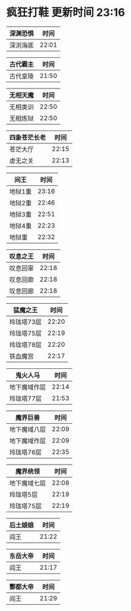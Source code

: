 # 疯狂打鞋 更新时间 23:16

| 深渊恐惧   | 时间    |
|--------|-------|
| 深浏海底 | 22:01 |

| 古代霸主   | 时间    |
|--------|-------|
| 古代皇陵 | 21:50 |

| 无相天魔   | 时间    |
|--------|-------|
| 无相类训 | 22:50 |
| 无相炼狱 | 22:50 |

| 四象苍茫长老   | 时间    |
|--------|-------|
| 苍茫大厅 | 22:15 |
| 虚无之关 | 22:13 |

| 间王   | 时间    |
|--------|-------|
| 地狱1重 | 23:16 |
| 地狱2重 | 22:46 |
| 地狱3重 | 22:51 |
| 地狱4重 | 22:23 |
| 地狱重 | 22:32 |

| 叹息之王   | 时间    |
|--------|-------|
| 叹息回辜 | 22:18 |
| 叹息回廓 | 22:18 |
| 叹息回廊 | 22:18 |

| 猛魔之王   | 时间    |
|--------|-------|
| 玲珑塔73层 | 22:20 |
| 玲珑塔75层 | 22:19 |
| 玲珑塔78层 | 22:20 |
| 铁血魔宫 | 22:17 |

| 鬼火人马   | 时间    |
|--------|-------|
| 地下魔域作层 | 22:14 |
| 玲珑塔77层 | 21:53 |

| 魔界巨兽   | 时间    |
|--------|-------|
| 地下魔域八层 | 22:09 |
| 地下魔域作层 | 22:09 |
| 玲珑塔76层 | 22:35 |

| 魔界统领   | 时间    |
|--------|-------|
| 地下魔域七层 | 22:08 |
| 玲珑塔5层 | 22:19 |
| 玲珑塔75层 | 22:19 |

| 后土娘娘   | 时间    |
|--------|-------|
| 阎王 | 21:22 |

| 东岳大帝   | 时间    |
|--------|-------|
| 阎王 | 21:17 |

| 酆都大帝   | 时间    |
|--------|-------|
| 阎王 | 21:29 |